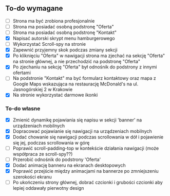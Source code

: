 ## To-do wymagane

-   [ ] Strona ma być zrobiona profesjonalnie
-   [ ] Strona ma posiadać osobną podstronę "Oferta"
-   [ ] Strona ma posiadać osobną podstronę "Kontakt"
-   [x] Napisać autorski skrypt menu hamburgerowego
-   [ ] Wykorzystać Scroll-spy na stronie
-   [x] Zapewnić przyjemny skok podczas zmiany sekcji
-   [x] Po kliknięciu "Oferta" w nawigacji strona ma zjechać na sekcję "Oferta" na stronie głównej, a nie przechodzić na podstronę "Oferta"
-   [x] Po zjechaniu na sekcję "Oferta" był odnośnik do podstrony z innymi ofertami
-   [ ] Na podstronie "Kontakt" ma być formularz kontaktowy oraz mapa z Google Maps wskazująca na restaurację McDonald's na ul. Jasnogórskiej 2 w Krakowie
-   [x] Na stronie wykorzystać darmowe ikonki

### To-do własne

-   [x] Zmienić dynamikę pojawiania się napisu w sekcji 'banner' na urządzeniach mobilnych
-   [x] Dopracować pojawianie się nawigacji na urządzeniach mobilnych
-   [x] Dodać chowanie się nawigacji podczas scrollowania w dół i pojawienie się jej, podczas scrollowania w górę
-   [ ] Poprawić scroll-padding-top w kontekście działania nawigacji (może współpraca ze scroll-spy??)
-   [ ] Przerobić odnośnik do podstrony 'Oferta'
-   [x] Dodać animację banneru na ekranach desktopowych
-   [x] Poprawić przejście między animacjami na bannerze po zmniejszeniu szerokości ekranu
-   [ ] Po ukończeniu strony głównej, dobrać czcionki i grubości czcionki aby lepiej oddawały pierwotny design
